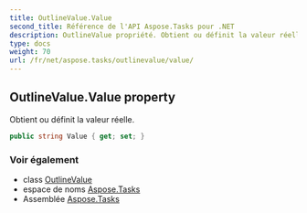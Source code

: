 ```yaml
---
title: OutlineValue.Value
second_title: Référence de l'API Aspose.Tasks pour .NET
description: OutlineValue propriété. Obtient ou définit la valeur réelle.
type: docs
weight: 70
url: /fr/net/aspose.tasks/outlinevalue/value/
---
```

## OutlineValue.Value property

Obtient ou définit la valeur réelle.

```csharp
public string Value { get; set; }
```

### Voir également

* class [OutlineValue](../)
* espace de noms [Aspose.Tasks](../../outlinevalue/)
* Assemblée [Aspose.Tasks](../../../)


